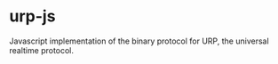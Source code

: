 # urp-js

Javascript implementation of the binary protocol for URP, the universal realtime protocol.

